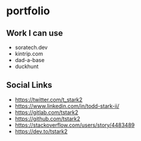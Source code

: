 # portfolio

## Work I can use

* soratech.dev
* kintrip.com
* dad-a-base
* duckhunt

## Social Links

* https://twitter.com/t_stark2
* https://www.linkedin.com/in/todd-stark-ii/
* https://gitlab.com/tstark2
* https://github.com/tstark2
* https://stackoverflow.com/users/story/4483489
* https://dev.to/tstark2
